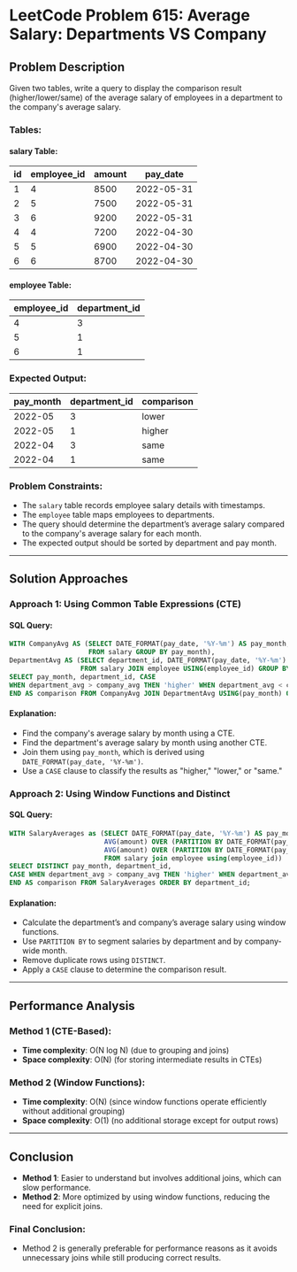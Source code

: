 # LeetCode Problem 615: Average Salary: Departments VS Company

## Problem Description

Given two tables, write a query to display the comparison result (higher/lower/same) of the average salary of employees in a department to the company's average salary.

### Tables:

#### salary Table:

| id | employee_id | amount | pay_date   |
|----|------------|--------|------------|
| 1  | 4          | 8500   | 2022-05-31 |
| 2  | 5          | 7500   | 2022-05-31 |
| 3  | 6          | 9200   | 2022-05-31 |
| 4  | 4          | 7200   | 2022-04-30 |
| 5  | 5          | 6900   | 2022-04-30 |
| 6  | 6          | 8700   | 2022-04-30 |

#### employee Table:

| employee_id | department_id |
|-------------|--------------|
| 4           | 3            |
| 5           | 1            |
| 6           | 1            |

### Expected Output:

| pay_month | department_id | comparison |
|-----------|--------------|------------|
| 2022-05   | 3            | lower      |
| 2022-05   | 1            | higher     |
| 2022-04   | 3            | same       |
| 2022-04   | 1            | same       |

### Problem Constraints:
- The `salary` table records employee salary details with timestamps.
- The `employee` table maps employees to departments.
- The query should determine the department’s average salary compared to the company's average salary for each month.
- The expected output should be sorted by department and pay month.

---

## Solution Approaches

### Approach 1: Using Common Table Expressions (CTE)

#### SQL Query:
```sql
WITH CompanyAvg AS (SELECT DATE_FORMAT(pay_date, '%Y-%m') AS pay_month, AVG(amount) AS company_avg 
                    FROM salary GROUP BY pay_month),
DepartmentAvg AS (SELECT department_id, DATE_FORMAT(pay_date, '%Y-%m') AS pay_month, AVG(amount) AS department_avg 
                  FROM salary JOIN employee USING(employee_id) GROUP BY pay_month, department_id)
SELECT pay_month, department_id, CASE 
WHEN department_avg > company_avg THEN 'higher' WHEN department_avg < company_avg THEN 'lower' ELSE 'same' 
END AS comparison FROM CompanyAvg JOIN DepartmentAvg USING(pay_month) ORDER BY department_id, pay_month;
```

#### Explanation:
- Find the company's average salary by month using a CTE.
- Find the department's average salary by month using another CTE.
- Join them using `pay_month`, which is derived using `DATE_FORMAT(pay_date, '%Y-%m')`.
- Use a `CASE` clause to classify the results as "higher," "lower," or "same."

### Approach 2: Using Window Functions and Distinct

#### SQL Query:
```sql
WITH SalaryAverages as (SELECT DATE_FORMAT(pay_date, '%Y-%m') AS pay_month, department_id,
                        AVG(amount) OVER (PARTITION BY DATE_FORMAT(pay_date, '%Y-%m'), department_id) AS department_avg,
                        AVG(amount) OVER (PARTITION BY DATE_FORMAT(pay_date, '%Y-%m')) AS company_avg
                        FROM salary join employee using(employee_id))
SELECT DISTINCT pay_month, department_id, 
CASE WHEN department_avg > company_avg THEN 'higher' WHEN department_avg < company_avg THEN 'lower' ELSE 'same'
END AS comparison FROM SalaryAverages ORDER BY department_id;
```

#### Explanation:
- Calculate the department’s and company’s average salary using window functions.
- Use `PARTITION BY` to segment salaries by department and by company-wide month.
- Remove duplicate rows using `DISTINCT`.
- Apply a `CASE` clause to determine the comparison result.

---

## Performance Analysis

### Method 1 (CTE-Based):

- **Time complexity**: O(N log N) (due to grouping and joins)
- **Space complexity**: O(N) (for storing intermediate results in CTEs)

### Method 2 (Window Functions):

- **Time complexity**: O(N) (since window functions operate efficiently without additional grouping)
- **Space complexity**: O(1) (no additional storage except for output rows)

---

## Conclusion

- **Method 1**: Easier to understand but involves additional joins, which can slow performance.
- **Method 2**: More optimized by using window functions, reducing the need for explicit joins.

### Final Conclusion:
- Method 2 is generally preferable for performance reasons as it avoids unnecessary joins while still producing correct results.
